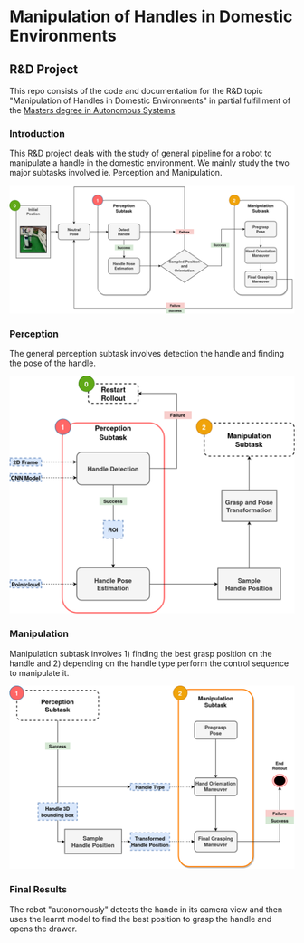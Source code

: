 # Manipulation of Handles in Domestic Environments
## R&D Project

This repo consists of the code and documentation for the R&D topic "Manipulation of Handles in Domestic Environments"
in partial fulfillment of the [Masters degree in Autonomous Systems](https://www.h-brs.de/en/inf/study/master/autonomous-systems)

### Introduction
This R&D project deals with the study of general pipeline for a robot to manipulate a handle in the domestic environment. We mainly study the two major subtasks involved ie. Perception and Manipulation.

<img src="/images/presentation/pipeline-pipeline full.png" width="800">


### Perception 
The general perception subtask involves detection the handle and finding the pose of the handle.

<img src="/images/presentation/pipeline-perception.png" width="600">


### Manipulation 
Manipulation subtask involves 1) finding the best grasp position on the handle and 2) depending on the handle type perform the control sequence to manipulate it.

<img src="/images/presentation/pipeline-manipulation_2.png " width="600">


### Final Results
The robot "autonomously" detects the hande in its camera view and then uses the learnt model to find the best position to grasp the handle and opens the drawer.
